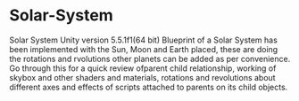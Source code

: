 # Solar-System
Solar System Unity version 5.5.1f1(64 bit)
Blueprint of a Solar System has been implemented with the Sun, Moon and Earth placed, these are doing the rotations and rvolutions other
planets can be added as per convenience.
Go through this for a quick review ofparent child relationship, working of skybox and other shaders and materials, rotations and
revolutions about different axes and effects of scripts attached to parents on its child objects.
